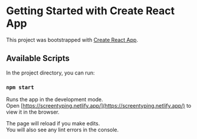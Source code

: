 # Getting Started with Create React App

This project was bootstrapped with [Create React App](https://github.com/facebook/create-react-app).

## Available Scripts

In the project directory, you can run:

### `npm start`

Runs the app in the development mode.\
Open [https://screentyping.netlify.app/](https://screentyping.netlify.app/) to view it in the browser.

The page will reload if you make edits.\
You will also see any lint errors in the console.

